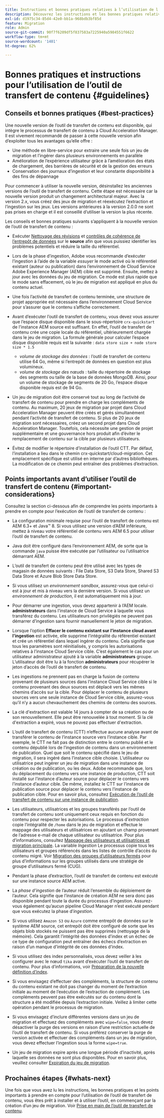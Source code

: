 ```yaml
---
title: Instructions et bonnes pratiques relatives à l’utilisation de l’outil de transfert de contenu
description: Découvrez les instructions et les bonnes pratiques relatives à l’utilisation de l’outil de transfert de contenu.
exl-id: d1975c34-85d4-42e0-bb1a-968bdb3bf85d
feature: Migration
role: Admin
source-git-commit: 90f7f6209df5f837583a7225940a5984551f6622
workflow-type: tm+mt
source-wordcount: '1401'
ht-degree: 62%

---
```


# Bonnes pratiques et instructions pour l’utilisation de l’outil de transfert de contenu {#guidelines}

## Conseils et bonnes pratiques {#best-practices}

<!-- Alexandru: hiding for now

>[!CONTEXTUALHELP]
>id="aemcloud_ctt_guidelines"
>title="Guidelines and Best Practices"
>abstract="Review guidelines and best practices to use the Content Transfer tool including revision cleanup tasks, Disk space considerations and more."
>additional-url="https://experienceleague.adobe.com/docs/experience-manager-cloud-service/content/migration-journey/cloud-migration/content-transfer-tool/getting-started-content-transfer-tool.html" text="Important Considerations for using Content Transfer Tool"
>additional-url="https://experienceleague.adobe.com/docs/experience-manager-cloud-service/content/migration-journey/cloud-migration/content-transfer-tool/user-mapping-and-migration.md#important-considerations" text="Important Considerations when Mapping and Migrating Users" 

-->

Une nouvelle version de l’outil de transfert de contenu est disponible, qui intègre le processus de transfert de contenu à Cloud Acceleration Manager. Il est vivement recommandé de passer à cette nouvelle version afin d’exploiter tous les avantages qu’elle offre :

* Une méthode en libre-service pour extraire une seule fois un jeu de migration et l’ingérer dans plusieurs environnements en parallèle
* Amélioration de l’expérience utilisateur grâce à l’amélioration des états de chargement, des barrières de sécurité et de la gestion des erreurs
* Conservation des journaux d’ingestion et leur constante disponibilité à des fins de dépannage

Pour commencer à utiliser la nouvelle version, désinstallez les anciennes versions de l’outil de transfert de contenu. Cette étape est nécessaire car la nouvelle version produit un changement architectural majeur. Avec la version 2.x, vous créez des jeux de migration et réexécutez l’extraction et l’ingestion sur les jeux.
Les versions antérieures à la version 2.0.0 ne sont pas prises en charge et il est conseillé d’utiliser la version la plus récente.

Les conseils et bonnes pratiques suivants s’appliquent à la nouvelle version de l’outil de transfert de contenu :

* Exécuter [Nettoyage des révisions](https://experienceleague.adobe.com/docs/experience-manager-65/deploying/deploying/revision-cleanup.html?lang=fr) et [contrôles de cohérence de l’entrepôt de données](https://experienceleague.adobe.com/docs/experience-cloud-kcs/kbarticles/KA-16550.html) sur le **source** afin que vous puissiez identifier les problèmes potentiels et réduire la taille du référentiel.

* Lors de la phase d’ingestion, Adobe vous recommande d’exécuter l’ingestion à l’aide de la variable *essuyer* le mode activé où le référentiel existant (auteur ou publication) dans l’environnement de Cloud Service Adobe Experience Manager (AEM) cible est supprimé. Ensuite, mettez à jour avec les données du jeu de migration. Ce mode est plus rapide que le mode sans effacement, où le jeu de migration est appliqué en plus du contenu actuel.

* Une fois l’activité de transfert de contenu terminée, une structure de projet appropriée est nécessaire dans l’environnement Cloud Service pour s’assurer que le contenu s’affiche correctement.

* Avant d’exécuter l’outil de transfert de contenu, vous devez vous assurer que l’espace disque disponible dans le sous-répertoire `crx-quickstart` de l’instance AEM source est suffisant. En effet, l’outil de transfert de contenu crée une copie locale du référentiel, ultérieurement chargée dans le jeu de migration.
La formule générale pour calculer l’espace disque disponible requis est la suivante :
  `data store size + node store size * 1.5`

   * *volume de stockage des données* : l’outil de transfert de contenu utilise 64 Go, même si l’entrepôt de données en question est plus volumineux.
   * *volume de stockage des nœuds* : taille du répertoire de stockage des segments ou taille de la base de données MongoDB.
Ainsi, pour un volume de stockage de segments de 20 Go, l’espace disque disponible requis est de 94 Go.

* Un jeu de migration doit être conservé tout au long de l’activité de transfert de contenu pour prendre en charge les compléments de contenu. Au maximum, 20 jeux de migration par projet dans Cloud Acceleration Manager peuvent être créés et gérés simultanément pendant l’activité de transfert de contenu. Si plus de 20 jeux de migration sont nécessaires, créez un second projet dans Cloud Acceleration Manager. Toutefois, cela nécessite une gestion de projet supplémentaire et une gouvernance hors produit afin d’éviter le remplacement de contenu sur la cible par plusieurs utilisateurs.

* Évitez de modifier le répertoire d’installation de l’outil CTT. Par défaut, l’installation a lieu dans le chemin crx-quickstart/cloud-migration. Cet emplacement spécifique est utilisé en interne par d’autres bibliothèques. La modification de ce chemin peut entraîner des problèmes d’extraction.

## Points importants avant d’utiliser l’outil de transfert de contenu {#important-considerations}

Consultez la section ci-dessous afin de comprendre les points importants à prendre en compte pour l’exécution de l’outil de transfert de contenu :

* La configuration minimale requise pour l’outil de transfert de contenu est AEM 6.3+ et Java™ 8. Si vous utilisez une version d’AEM inférieure, mettez à niveau votre référentiel de contenu vers AEM 6.5 pour utiliser l’outil de transfert de contenu.

* Java doit être configuré dans l’environnement AEM, de sorte que la commande `java` puisse être exécutée par l’utilisateur ou l’utilisatrice démarrant AEM.

* L’outil de transfert de contenu peut être utilisé avec les types de magasin de données suivants : File Data Store, S3 Data Store, Shared S3 Data Store et Azure Blob Store Data Store.

* Si vous utilisez un *environnement sandbox*, assurez-vous que celui-ci est à jour et mis à niveau vers la dernière version. Si vous utilisez un *environnement de production*, il est automatiquement mis à jour.

* Pour démarrer une ingestion, vous devez appartenir à l’AEM locale. **administrateurs** dans l’instance de Cloud Service à laquelle vous transférez du contenu. Les utilisateurs non privilégiés ne peuvent pas démarrer d’ingestion sans fournir manuellement le jeton de migration.

* Lorsque l’option **Effacer le contenu existant sur l’instance cloud avant l’ingestion** est activée, elle supprime l’intégralité du référentiel existant et crée un référentiel dans lequel ingérer du contenu. Cela signifie que tous les paramètres sont réinitialisés, y compris les autorisations relatives à l’instance Cloud Service cible. C’est également le cas pour un utilisateur administrateur ajouté à la variable **administrateurs** groupe. L’utilisateur doit être lu à la fonction **administrateurs** pour récupérer le jeton d’accès de l’outil de transfert de contenu.

* Les ingestions ne prennent pas en charge la fusion de contenu provenant de plusieurs sources dans l’instance Cloud Service cible si le contenu provenant des deux sources est déplacé vers les mêmes chemins d’accès sur la cible. Pour déplacer le contenu de plusieurs sources vers une seule instance de Cloud Service cible, assurez-vous qu’il n’y a aucun chevauchement des chemins de contenu des sources.

* La clé d&#39;extraction est valable 14 jours à compter de sa création ou de son renouvellement. Elle peut être renouvelée à tout moment. Si la clé d&#39;extraction a expiré, vous ne pouvez pas effectuer d&#39;extraction.

* L’outil de transfert de contenu (CTT) n’effectue aucune analyse avant de transférer le contenu de l’instance source vers l’instance cible. Par exemple, le CTT ne fait pas de distinction entre le contenu publié et le contenu dépublié lors de l’ingestion de contenu dans un environnement de publication. Quel que soit le contenu spécifié dans le jeu de migration, il sera ingéré dans l’instance cible choisie. L’utilisateur ou utilisatrice peut ingérer un jeu de migration dans une instance de création ou de publication, ou les deux. Adobe recommande que, lors du déplacement du contenu vers une instance de production, CTT soit installé sur l’instance d’auteur source pour déplacer le contenu vers l’instance d’auteur cible. De même, installez le CTT sur l’instance de publication source pour déplacer le contenu vers l’instance de publication cible. Pour en savoir plus, consultez [Exécution de l’outil de transfert de contenu sur une instance de publication](https://experienceleague.adobe.com/docs/experience-manager-cloud-service/content/migration-journey/cloud-migration/content-transfer-tool/getting-started-content-transfer-tool.html?lang=fr#running-tool).

* Les utilisateurs, utilisatrices et les groupes transférés par l’outil de transfert de contenu sont uniquement ceux requis en fonction du contenu pour respecter les autorisations. Le processus d’_extraction_ copie l’intégralité de `/home` dans le jeu de migration et effectue le mappage des utilisateurs et utilisatrices en ajoutant un champ provenant de l’adresse e-mail de chaque utilisateur ou utilisatrice. Pour plus d’informations, consultez [Mappage des utilisateurs et utilisatrices et migration principale](/help/journey-migration/content-transfer-tool/using-content-transfer-tool/user-mapping-and-migration.md). La variable _Ingestion_ Le processus copie tous les utilisateurs et groupes référencés dans les listes de contrôle d’accès du contenu migré. Voir [Migration des groupes d’utilisateurs fermés](/help/journey-migration/content-transfer-tool/using-content-transfer-tool/closed-user-groups-migration.md) pour plus d’informations sur les groupes utilisés dans une stratégie de groupe d’utilisateurs fermé (CUG).

* Pendant la phase d’extraction, l’outil de transfert de contenu est exécuté sur une instance source AEM active.

* La *phase d’ingestion* de l’auteur réduit l’ensemble du déploiement de l’auteur. Cela signifie que l’instance de création AEM ne sera donc pas disponible pendant toute la durée du processus d’ingestion. Assurez-vous également qu’aucun pipeline Cloud Manager n’est exécuté pendant que vous exécutez la phase d’*ingestion*.

* Si vous utilisez `Amazon S3` ou `Azure` comme entrepôt de données sur le système AEM source, cet entrepôt doit être configuré de sorte que les objets blob stockés ne puissent pas être supprimés (nettoyage de la mémoire). Cela garantit l’intégrité des données d’index et un échec de ce type de configuration peut entraîner des échecs d’extraction en raison d’un manque d’intégrité de ces données d’index.

* Si vous utilisez des index personnalisés, vous devez veiller à les configurer avec le nœud `tika` avant d’exécuter l’outil de transfert de contenu. Pour plus d’informations, voir [Préparation de la nouvelle définition d’index](https://experienceleague.adobe.com/docs/experience-manager-cloud-service/content/operations/indexing.html#preparing-the-new-index-definition).

* Si vous envisagez d’effectuer des compléments, la structure de contenu du contenu existant ne doit pas changer du moment de l’extraction initiale au moment de l’exécution de l’extraction de complément. Les compléments peuvent pas être exécutés sur du contenu dont la structure a été modifiée depuis l’extraction initiale. Veillez à limiter cette opération pendant le processus de migration.

* Si vous envisagez d’inclure différentes versions dans un jeu de migration et effectuez des compléments avec `wipe=false`, vous devez désactiver la purge des versions en raison d’une restriction actuelle de l’outil de transfert de contenu. Si vous préférez conserver la purge de version activée et effectuer des compléments dans un jeu de migration, vous devez effectuer l’ingestion sous la forme `wipe=true`.

* Un jeu de migration expire après une longue période d’inactivité, après laquelle ses données ne sont plus disponibles. Pour en savoir plus, veuillez consulter [Expiration du jeu de migration](https://experienceleague.adobe.com/docs/experience-manager-cloud-service/content/migration-journey/cloud-migration/content-transfer-tool/overview-content-transfer-tool.html?lang=fr#migration-set-expiry).

## Prochaines étapes {#whats-next}

Une fois que vous avez lu les instructions, les bonnes pratiques et les points importants à prendre en compte pour l’utilisation de l’outil de transfert de contenu, vous êtes prêt à installer et à utiliser l’outil, en commençant par la création d’un jeu de migration. Voir [Prise en main de l’outil de transfert de contenu](/help/journey-migration/content-transfer-tool/using-content-transfer-tool/getting-started-content-transfer-tool.md).
